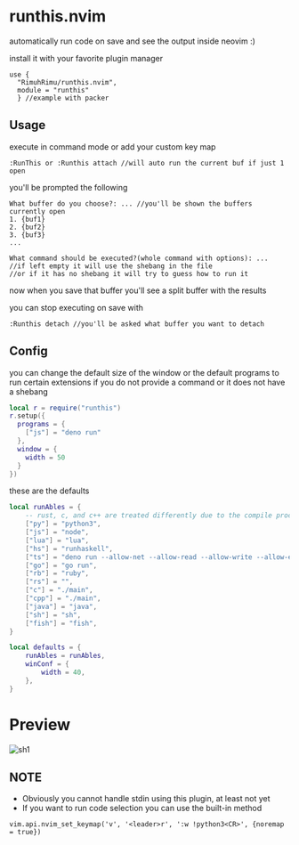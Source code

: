 # runthis.nvim
automatically run code on save and see the output inside neovim :)

install it with your favorite plugin manager
```
use {
  "RimuhRimu/runthis.nvim",
  module = "runthis"
  } //example with packer
```

## Usage
execute in command mode or add your custom key map
```
:RunThis or :Runthis attach //will auto run the current buf if just 1 open

```

you'll be prompted the following

```
What buffer do you choose?: ... //you'll be shown the buffers currently open
1. {buf1}
2. {buf2}
3. {buf3}
...

What command should be executed?(whole command with options): ... 
//if left empty it will use the shebang in the file
//or if it has no shebang it will try to guess how to run it
```
now when you save that buffer you'll see a split buffer with the results

you can stop executing on save with
```
:Runthis detach //you'll be asked what buffer you want to detach
```

## Config

you can change the default size of the window or the default programs to run certain
extensions if you do not provide a command or it does not have a shebang

```lua
local r = require("runthis")
r.setup({
  programs = {
    ["js"] = "deno run"
  },
  window = {
    width = 50
  }
})
```

these are the defaults

```lua
local runAbles = {
	-- rust, c, and c++ are treated differently due to the compile process
	["py"] = "python3",
	["js"] = "node",
	["lua"] = "lua",
	["hs"] = "runhaskell",
	["ts"] = "deno run --allow-net --allow-read --allow-write --allow-env --unstable",
	["go"] = "go run",
	["rb"] = "ruby",
	["rs"] = "",
	["c"] = "./main",
	["cpp"] = "./main",
	["java"] = "java",
	["sh"] = "sh",
	["fish"] = "fish",
}

local defaults = {
	runAbles = runAbles,
	winConf = {
		width = 40,
	},
}
```

# Preview

![sh1](https://github.com/RimuhRimu/runthis.nvim/assets/68438095/abd469fd-21fe-47dc-b864-388877d1b9b8)

## NOTE

- Obviously you cannot handle stdin using this plugin, at least not yet
- If you want to run code selection you can use the built-in method

`vim.api.nvim_set_keymap('v', '<leader>r', ':w !python3<CR>', {noremap = true})`
